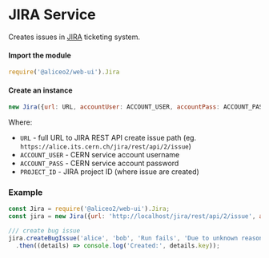 # JIRA Service
Creates issues in [JIRA](https://www.atlassian.com/software/jira) ticketing system.

#### Import the module
```js
require('@aliceo2/web-ui').Jira
```

#### Create an instance
```js
new Jira({url: URL, accountUser: ACCOUNT_USER, accountPass: ACCOUNT_PASS, projectId: PROJECT_ID});
```

Where:
 - `URL` - full URL to JIRA REST API create issue path (eg. `https://alice.its.cern.ch/jira/rest/api/2/issue`)
 - `ACCOUNT_USER` - CERN service account username
 - `ACCOUNT_PASS` - CERN service account password
 - `PROJECT_ID` - JIRA project ID (where issue are created)

### Example

```js
const Jira = require('@aliceo2/web-ui').Jira;
const jira = new Jira({url: 'http://localhost/jira/rest/api/2/issue', accountUser: 'test', accountPass: 'test', projectId: 1});

/// create bug issue
jira.createBugIssue('alice', 'bob', 'Run fails', 'Due to unknown reasons...')
  .then((details) => console.log('Created:', details.key));
```

